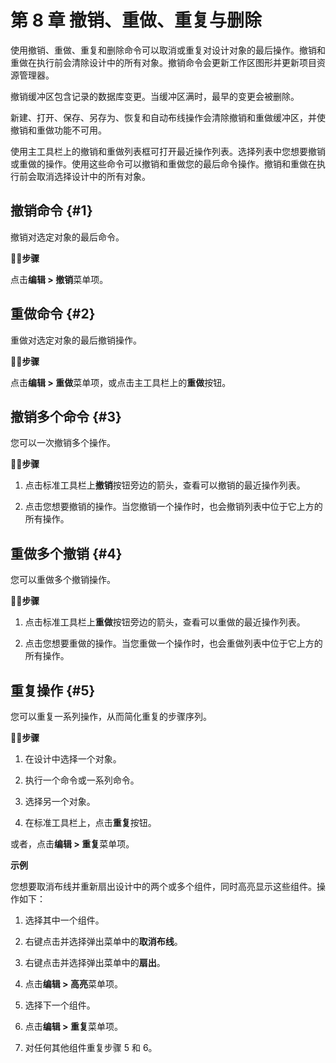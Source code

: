 # 第 8 章 撤销、重做、重复与删除

使用撤销、重做、重复和删除命令可以取消或重复对设计对象的最后操作。撤销和重做在执行前会清除设计中的所有对象。撤销命令会更新工作区图形并更新项目资源管理器。

撤销缓冲区包含记录的数据库变更。当缓冲区满时，最早的变更会被删除。

新建、打开、保存、另存为、恢复和自动布线操作会清除撤销和重做缓冲区，并使撤销和重做功能不可用。

使用主工具栏上的撤销和重做列表框可打开最近操作列表。选择列表中您想要撤销或重做的操作。使用这些命令可以撤销和重做您的最后命令操作。撤销和重做在执行前会取消选择设计中的所有对象。

## 撤销命令 \{#1}

撤销对选定对象的最后命令。

🏃‍♂️‍**步骤**

点击**编辑 > 撤销**菜单项。

## 重做命令 \{#2}

重做对选定对象的最后撤销操作。

🏃‍♂️‍**步骤**

点击**编辑 > 重做**菜单项，或点击主工具栏上的**重做**按钮。

## 撤销多个命令 \{#3}

您可以一次撤销多个操作。

🏃‍♂️‍**步骤**

1. 点击标准工具栏上**撤销**按钮旁边的箭头，查看可以撤销的最近操作列表。

2. 点击您想要撤销的操作。当您撤销一个操作时，也会撤销列表中位于它上方的所有操作。

## 重做多个撤销 \{#4}

您可以重做多个撤销操作。

🏃‍♂️‍**步骤**

1. 点击标准工具栏上**重做**按钮旁边的箭头，查看可以重做的最近操作列表。

2. 点击您想要重做的操作。当您重做一个操作时，也会重做列表中位于它上方的所有操作。

## 重复操作 \{#5}

您可以重复一系列操作，从而简化重复的步骤序列。

🏃‍♂️‍**步骤**

1. 在设计中选择一个对象。

2. 执行一个命令或一系列命令。

3. 选择另一个对象。

4. 在标准工具栏上，点击**重复**按钮。

或者，点击**编辑 > 重复**菜单项。

**示例**

您想要取消布线并重新扇出设计中的两个或多个组件，同时高亮显示这些组件。操作如下：

1. 选择其中一个组件。

2. 右键点击并选择弹出菜单中的**取消布线**。

3. 右键点击并选择弹出菜单中的**扇出**。

4. 点击**编辑 > 高亮**菜单项。

5. 选择下一个组件。

6. 点击**编辑 > 重复**菜单项。

7. 对任何其他组件重复步骤 5 和 6。
